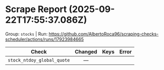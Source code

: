 # Scrape Report (2025-09-22T17:55:37.086Z)

Group: `stocks`  |  Run: https://github.com/AlbertoRoca96/scraping-checks-scheduler/actions/runs/17923984665

| Check | Changed | Keys | Error |
|---|:---:|:--|:--|
| `stock_ntdoy_global_quote` | — |  |  |
